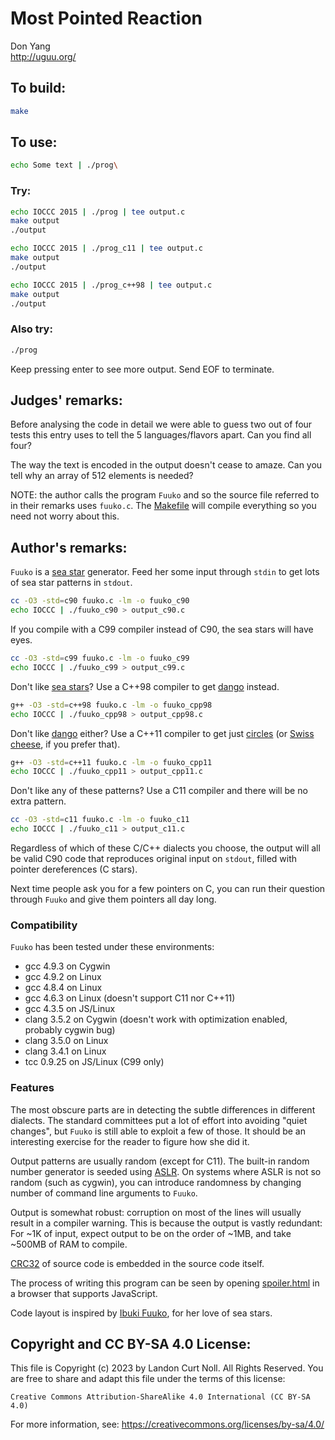 # Most Pointed Reaction

Don Yang\
<http://uguu.org/>


## To build:

```sh
make
```


## To use:

```sh
echo Some text | ./prog\
```


### Try:

```sh
echo IOCCC 2015 | ./prog | tee output.c
make output
./output

echo IOCCC 2015 | ./prog_c11 | tee output.c
make output
./output

echo IOCCC 2015 | ./prog_c++98 | tee output.c
make output
./output
```

### Also try:

```sh
./prog

```

Keep pressing enter to see more output. Send EOF to terminate.


## Judges' remarks:

Before analysing the code in detail we were able to guess two out of four tests
this entry uses to tell the 5 languages/flavors apart. Can you find all four?

The way the text is encoded in the output doesn't cease to amaze. Can you tell
why an array of 512 elements is needed?

NOTE: the author calls the program `Fuuko` and so the source file referred to in
their remarks uses `fuuko.c`. The [Makefile](Makefile) will compile everything
so you need not worry about this.


## Author's remarks:

`Fuuko` is a [sea star](https://en.wikipedia.org/wiki/Starfish) generator.  Feed
her some input through `stdin` to get lots of sea star patterns in `stdout`.

```sh
cc -O3 -std=c90 fuuko.c -lm -o fuuko_c90
echo IOCCC | ./fuuko_c90 > output_c90.c
```

If you compile with a C99 compiler instead of C90, the sea stars will
have eyes.

```sh
cc -O3 -std=c99 fuuko.c -lm -o fuuko_c99
echo IOCCC | ./fuuko_c99 > output_c99.c
```

Don't like [sea stars](https://en.wikipedia.org/wiki/Starfish)?  Use a C++98
compiler to get [dango](https://en.wikipedia.org/wiki/Dango) instead.

```sh
g++ -O3 -std=c++98 fuuko.c -lm -o fuuko_cpp98
echo IOCCC | ./fuuko_cpp98 > output_cpp98.c
```

Don't like [dango](https://en.wikipedia.org/wiki/Dango) either?  Use a C++11
compiler to get just [circles](https://en.wikipedia.org/wiki/Circle) (or [Swiss
cheese](https://en.wikipedia.org/wiki/Swiss_cheeses_and_dairy_products), if you
prefer that).

```sh
g++ -O3 -std=c++11 fuuko.c -lm -o fuuko_cpp11
echo IOCCC | ./fuuko_cpp11 > output_cpp11.c
```

Don't like any of these patterns?  Use a C11 compiler and there will be
no extra pattern.

```sh
cc -O3 -std=c11 fuuko.c -lm -o fuuko_c11
echo IOCCC | ./fuuko_c11 > output_c11.c
```

Regardless of which of these C/C++ dialects you choose, the output
will all be valid C90 code that reproduces original input on `stdout`,
filled with pointer dereferences (C stars).

Next time people ask you for a few pointers on C, you can run their
question through `Fuuko` and give them pointers all day long.

### Compatibility

`Fuuko` has been tested under these environments:

- gcc 4.9.3 on Cygwin
- gcc 4.9.2 on Linux
- gcc 4.8.4 on Linux
- gcc 4.6.3 on Linux (doesn't support C11 nor C++11)
- gcc 4.3.5 on JS/Linux
- clang 3.5.2 on Cygwin (doesn't work with optimization enabled,
  probably cygwin bug)
- clang 3.5.0 on Linux
- clang 3.4.1 on Linux
- tcc 0.9.25 on JS/Linux (C99 only)

### Features

The most obscure parts are in detecting the subtle differences in
different dialects.  The standard committees put a lot of effort into
avoiding "quiet changes", but `Fuuko` is still able to exploit a few of
those.  It should be an interesting exercise for the reader to figure
how she did it.

Output patterns are usually random (except for C11).  The built-in random number
generator is seeded using
[ASLR](https://en.wikipedia.org/wiki/Address_space_layout_randomization).  On
systems where ASLR is not so random (such as cygwin), you can introduce
randomness by changing number of command line arguments to `Fuuko`.

Output is somewhat robust: corruption on most of the lines will
usually result in a compiler warning.  This is because the output is
vastly redundant: For ~1K of input, expect output to be on the order
of ~1MB, and take ~500MB of RAM to compile.

[CRC32](https://en.wikipedia.org/wiki/Computation_of_cyclic_redundancy_checks#CRC-32_algorithm)
of source code is embedded in the source code itself.

The process of writing this program can be seen by opening
[spoiler.html](spoiler.html) in a browser that supports JavaScript.

Code layout is inspired by [Ibuki
Fuuko](https://clannad.fandom.com/wiki/Fuko_Ibuki), for her love of sea stars.


## Copyright and CC BY-SA 4.0 License:

This file is Copyright (c) 2023 by Landon Curt Noll.  All Rights Reserved.
You are free to share and adapt this file under the terms of this license:

    Creative Commons Attribution-ShareAlike 4.0 International (CC BY-SA 4.0)

For more information, see: https://creativecommons.org/licenses/by-sa/4.0/
